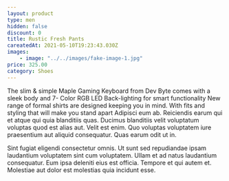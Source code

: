 ```yaml
---
layout: product
type: men
hidden: false
discount: 0
title: Rustic Fresh Pants
careatedAt: 2021-05-10T19:23:43.030Z
images:
    - image: "../../images/fake-image-1.jpg"
price: 325.00
category: Shoes
---
```

The slim & simple Maple Gaming Keyboard from Dev Byte comes with a sleek body and 7- Color RGB LED Back-lighting for smart functionality
New range of formal shirts are designed keeping you in mind. With fits and styling that will make you stand apart
Adipisci eum ab. Reiciendis earum qui et atque qui quia blanditiis quas. Ducimus blanditiis velit voluptatum voluptas quod est alias aut. Velit est enim. Quo voluptas voluptatem iure praesentium aut aliquid consequatur. Quas earum odit ut in.
 Sint fugiat eligendi consectetur omnis. Ut sunt sed repudiandae ipsam laudantium voluptatem sint cum voluptatem. Ullam et ad natus laudantium consequatur. Eum ipsa deleniti eius est officia. Tempore et qui autem et. Molestiae aut dolor est molestias quia incidunt esse.
